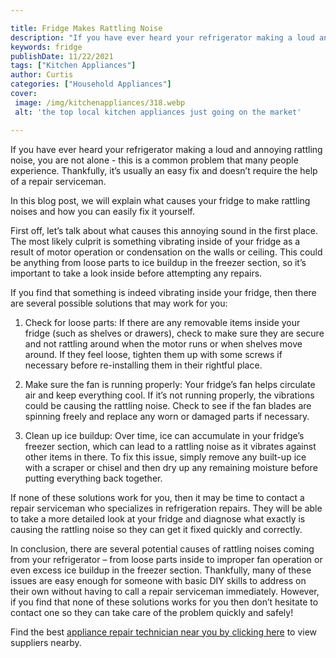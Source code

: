 ```yaml
---

title: Fridge Makes Rattling Noise
description: "If you have ever heard your refrigerator making a loud and annoying rattling noise, you are not alone - this is a common problem t...swipe up to find out"
keywords: fridge
publishDate: 11/22/2021
tags: ["Kitchen Appliances"]
author: Curtis
categories: ["Household Appliances"]
cover: 
 image: /img/kitchenappliances/318.webp
 alt: 'the top local kitchen appliances just going on the market'

---
```


If you have ever heard your refrigerator making a loud and annoying rattling noise, you are not alone - this is a common problem that many people experience. Thankfully, it’s usually an easy fix and doesn’t require the help of a repair serviceman.

In this blog post, we will explain what causes your fridge to make rattling noises and how you can easily fix it yourself. 

First off, let’s talk about what causes this annoying sound in the first place. The most likely culprit is something vibrating inside of your fridge as a result of motor operation or condensation on the walls or ceiling. This could be anything from loose parts to ice buildup in the freezer section, so it’s important to take a look inside before attempting any repairs. 

If you find that something is indeed vibrating inside your fridge, then there are several possible solutions that may work for you: 
1) Check for loose parts: If there are any removable items inside your fridge (such as shelves or drawers), check to make sure they are secure and not rattling around when the motor runs or when shelves move around. If they feel loose, tighten them up with some screws if necessary before re-installing them in their rightful place. 

2) Make sure the fan is running properly: Your fridge’s fan helps circulate air and keep everything cool. If it’s not running properly, the vibrations could be causing the rattling noise. Check to see if the fan blades are spinning freely and replace any worn or damaged parts if necessary. 

3) Clean up ice buildup: Over time, ice can accumulate in your fridge’s freezer section, which can lead to a rattling noise as it vibrates against other items in there. To fix this issue, simply remove any built-up ice with a scraper or chisel and then dry up any remaining moisture before putting everything back together. 

If none of these solutions work for you, then it may be time to contact a repair serviceman who specializes in refrigeration repairs. They will be able to take a more detailed look at your fridge and diagnose what exactly is causing the rattling noise so they can get it fixed quickly and correctly. 

In conclusion, there are several potential causes of rattling noises coming from your refrigerator – from loose parts inside to improper fan operation or even excess ice buildup in the freezer section. Thankfully, many of these issues are easy enough for someone with basic DIY skills to address on their own without having to call a repair serviceman immediately. However, if you find that none of these solutions works for you then don’t hesitate to contact one so they can take care of the problem quickly and safely!

Find the best <a href="/pages/appliance-repair-technicians/">appliance repair technician near you by clicking here</a> to view suppliers nearby.
